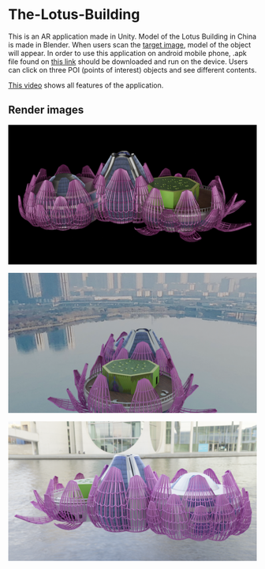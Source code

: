 # The-Lotus-Building
 This is an AR application made in Unity. Model of the Lotus Building in China is made in Blender. When users scan the [target image](/image-recognition.jpg), model of the object will appear.
 In order to use this application on android mobile phone, .apk file found on [this link](https://drive.google.com/drive/folders/12O6yYl6Kto35kMMj4EIaUv6bxHDw6M38?usp=sharing)      should be downloaded and run on the device.
 Users can click on three POI (points of interest) objects and see different contents.

[This video](https://drive.google.com/file/d/1lhUX9Kd1Zo1xy6cbSnOCuX7YCj3rscxO/view?usp=sharing) shows all features of the application.

## Render images
![](/RenderImages/render2.png)

![](/RenderImages/render3.png)

![](/RenderImages/render4.png)
 
 
 

